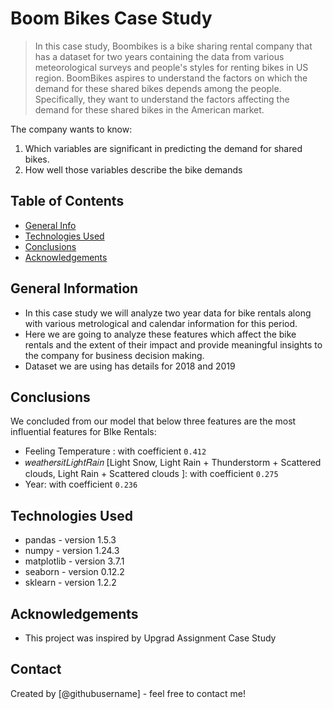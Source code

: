 # Boom Bikes Case Study
> In this case study, Boombikes is a bike sharing rental company that has a dataset for two years containing the data from various meteorological surveys and people's styles for renting bikes in US region. BoomBikes aspires to understand the factors on which the demand for these shared bikes depends among the people. Specifically, they want to understand the factors affecting the demand for these shared bikes in the American market.

The company wants to know:
1. Which variables are significant in predicting the demand for shared bikes.
2. How well those variables describe the bike demands


## Table of Contents
* [General Info](#general-information)
* [Technologies Used](#technologies-used)
* [Conclusions](#conclusions)
* [Acknowledgements](#acknowledgements)

<!-- You can include any other section that is pertinent to your problem -->

## General Information
- In this case study we will analyze two year data for bike rentals along with various metrological and calendar information for this period.
- Here we are going to analyze these features which affect the bike rentals and the extent of their impact and provide meaningful insights to the company for business decision making. 
- Dataset we are using has details for 2018 and 2019


## Conclusions
We concluded from our model that below three features are the most influential features for BIke Rentals:
- Feeling Temperature : with coefficient `0.412`
- 𝑤𝑒𝑎𝑡ℎ𝑒𝑟𝑠𝑖𝑡𝐿𝑖𝑔ℎ𝑡𝑅𝑎𝑖𝑛 [Light Snow, Light Rain + Thunderstorm + Scattered clouds, Light Rain + Scattered clouds ]:  with coefficient `0.275`
- Year: with coefficient `0.236`

## Technologies Used
- pandas - version 1.5.3
- numpy - version 1.24.3
- matplotlib - version 3.7.1
- seaborn - version 0.12.2
- sklearn - version 1.2.2


## Acknowledgements

- This project was inspired by Upgrad Assignment Case Study



## Contact
Created by [@githubusername] - feel free to contact me!

